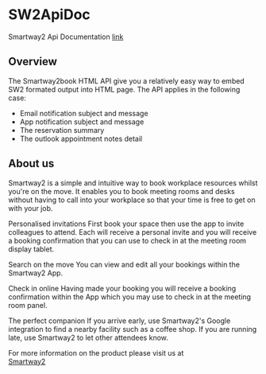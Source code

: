 # SW2ApiDoc
Smartway2 Api Documentation  [link](https://api.smartway2book.com)

## Overview

The Smartway2book HTML API give you a relatively easy way to embed SW2 formated output into HTML page. The API applies in the following case:

* Email notification subject and message
* App notification subject and message
* The reservation summary
* The outlook appointment notes detail

## About us
Smartway2 is a simple and intuitive way to book workplace resources whilst you're on the move. It enables you to book meeting rooms and desks without having to call into your workplace so that your time is free to get on with your job.

Personalised invitations
First book your space then use the app to invite colleagues to attend. Each will receive a personal invite and you will receive a booking confirmation that you can use to check in at the meeting room display tablet.

Search on the move
You can view and edit all your bookings within the Smartway2 App.

Check in online
Having made your booking you will receive a booking confirmation within the App which you may use to check in at the meeting room panel.

The perfect companion
If you arrive early, use Smartway2's Google integration to find a nearby facility such as a coffee shop. If you are running late, use Smartway2 to let other attendees know.


For more information on the product please visit us at  
[Smartway2](https://smartway2.com)
